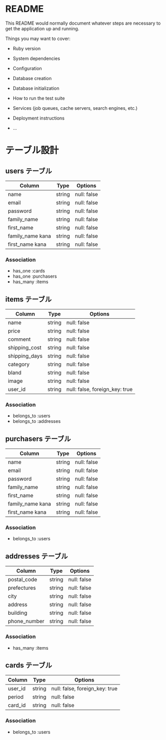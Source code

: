 # README

This README would normally document whatever steps are necessary to get the
application up and running.

Things you may want to cover:

* Ruby version

* System dependencies

* Configuration

* Database creation

* Database initialization

* How to run the test suite

* Services (job queues, cache servers, search engines, etc.)

* Deployment instructions

* ...


# テーブル設計

## users テーブル

| Column           | Type   | Options     |
| ---------------- | ------ | ----------- |
| name             | string | null: false |
| email            | string | null: false |
| password         | string | null: false |
| family_name      | string | null: false |
| first_name       | string | null: false |
| family_name kana | string | null: false |
| first_name kana  | string | null: false |

### Association
- has_one  :cards
- has_one  :purchasers
- has_many :items

## items テーブル

| Column           | Type   | Options                        |
| ---------------- | ------ | ------------------------------ |
| name             | string | null: false                    |
| price            | string | null: false                    |
| comment          | string | null: false                    |
| shipping_cost    | string | null: false                    |
| shipping_days    | string | null: false                    |
| category         | string | null: false                    |
| bland            | string | null: false                    |
| image            | string | null: false                    |
| user_id          | string | null: false, foreign_key: true |

### Association

- belongs_to :users
- belongs_to :addresses

## purchasers テーブル

| Column           | Type   | Options     |
| ---------------- | ------ | ----------- |
| name             | string | null: false |
| email            | string | null: false |
| password         | string | null: false |
| family_name      | string | null: false |
| first_name       | string | null: false |
| family_name kana | string | null: false |
| first_name kana  | string | null: false |

### Association

- belongs_to :users

## addresses テーブル

| Column           | Type   | Options     |
| ---------------- | ------ | ----------- |
| postal_code      | string | null: false |
| prefectures      | string | null: false |
| city             | string | null: false |
| address          | string | null: false |
| building         | string | null: false |
| phone_number     | string | null: false |
### Association

- has_many :items

## cards テーブル

| Column   | Type   | Options                        |
| -------- | ------ | ------------------------------ |
| user_id  | string | null: false, foreign_key: true |
| period   | string | null: false                    |
| card_id  | string | null: false                    |

### Association

- belongs_to :users
